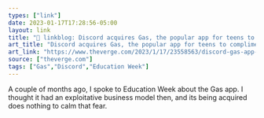 ```yaml
---
types: ["link"]
date: 2023-01-17T17:28:56-05:00
layout: link
title: "🔗 linkblog: Discord acquires Gas, the popular app for teens to compliment each other - The Verge'"
art_title: "Discord acquires Gas, the popular app for teens to compliment each other - The Verge"
art_link: "https://www.theverge.com/2023/1/17/23558563/discord-gas-app-social-media-acquisition"
source: ["theverge.com"]
tags: ["Gas","Discord","Education Week"]
---
```

A couple of months ago, I spoke to Education Week about the Gas app. I thought it had an exploitative business model then, and its being acquired does nothing to calm that fear.  
 
